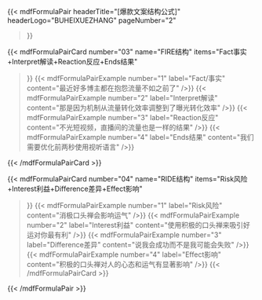 {{< mdfFormulaPair
    headerTitle="[爆款文案结构公式]"
    headerLogo="BUHEIXUEZHANG"
    pageNumber="2"
>}}

{{< mdfFormulaPairCard
    number="03"
    name="FIRE结构"
    items="Fact事实+Interpret解读+Reaction反应+Ends结果"
>}}
{{< mdfFormulaPairExample 
    number="1" 
    label="Fact/事实" 
    content="最近好多博主都在抱怨流量不如之前了" 
/>}}
{{< mdfFormulaPairExample 
    number="2" 
    label="Interpret解读" 
    content="那是因为机制从流量转化效率调整到了曝光转化效率" 
/>}}
{{< mdfFormulaPairExample 
    number="3" 
    label="Reaction反应" 
    content="不光短视频，直播间的流量也是一样的结果" 
/>}}
{{< mdfFormulaPairExample 
    number="4" 
    label="Ends结果" 
    content="我们需要优化前两秒使用视听语言" 
/>}}

{{< /mdfFormulaPairCard >}}

{{< mdfFormulaPairCard
    number="04"
    name="RIDE结构"
    items="Risk风险+Interest利益+Difference差异+Effect影响"
>}}
{{< mdfFormulaPairExample
    number="1" 
    label="Risk风险" 
    content="消极口头禅会影响运气" 
/>}}
{{< mdfFormulaPairExample 
    number="2" 
    label="Interest利益" 
    content="使用积极的口头禅来吸引好运对你最有利" 
/>}}
{{< mdfFormulaPairExample 
    number="3" 
    label="Difference差异" 
    content="说我会成功而不是我可能会失败" 
/>}}
{{< mdfFormulaPairExample 
    number="4" 
    label="Effect影响" 
    content="积极的口头禅对人的心态和运气有显著影响" 
/>}}
{{< /mdfFormulaPairCard >}}

{{< /mdfFormulaPair >}}
